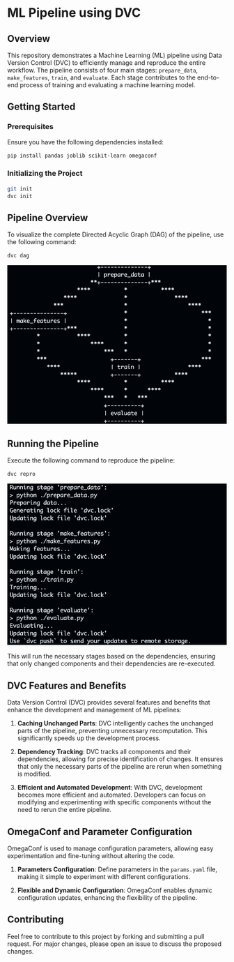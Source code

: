 # ML Pipeline using DVC

## Overview

This repository demonstrates a Machine Learning (ML) pipeline using Data Version Control (DVC) to efficiently manage and reproduce the entire workflow. The pipeline consists of four main stages: `prepare_data`, `make_features`, `train`, and `evaluate`. Each stage contributes to the end-to-end process of training and evaluating a machine learning model.

## Getting Started

### Prerequisites

Ensure you have the following dependencies installed:

```bash
pip install pandas joblib scikit-learn omegaconf
```

### Initializing the Project

```bash
git init
dvc init
```

## Pipeline Overview

To visualize the complete Directed Acyclic Graph (DAG) of the pipeline, use the following command:

```bash
dvc dag
```

![DVC DAG](images/dag.png)

## Running the Pipeline

Execute the following command to reproduce the pipeline:

```bash
dvc repro
```

![DVC Pipeline](images/dvc-repro.png)

This will run the necessary stages based on the dependencies, ensuring that only changed components and their dependencies are re-executed.

## DVC Features and Benefits

Data Version Control (DVC) provides several features and benefits that enhance the development and management of ML pipelines:

1. **Caching Unchanged Parts**: DVC intelligently caches the unchanged parts of the pipeline, preventing unnecessary recomputation. This significantly speeds up the development process.

2. **Dependency Tracking**: DVC tracks all components and their dependencies, allowing for precise identification of changes. It ensures that only the necessary parts of the pipeline are rerun when something is modified.

3. **Efficient and Automated Development**: With DVC, development becomes more efficient and automated. Developers can focus on modifying and experimenting with specific components without the need to rerun the entire pipeline.

## OmegaConf and Parameter Configuration

OmegaConf is used to manage configuration parameters, allowing easy experimentation and fine-tuning without altering the code.

1. **Parameters Configuration**: Define parameters in the `params.yaml` file, making it simple to experiment with different configurations.

2. **Flexible and Dynamic Configuration**: OmegaConf enables dynamic configuration updates, enhancing the flexibility of the pipeline.

## Contributing

Feel free to contribute to this project by forking and submitting a pull request. For major changes, please open an issue to discuss the proposed changes.
